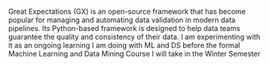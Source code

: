 Great Expectations (GX) is an open-source framework that has become popular for managing and automating data validation in modern data pipelines. Its Python-based framework is designed to help data teams guarantee the quality and consistency of their data. I am experimenting with it as an ongoing learning I am doing with ML and DS before the formal Machine Learning and Data Mining Course I will take in the Winter Semester
